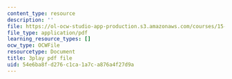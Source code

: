 ```yaml
---
content_type: resource
description: ''
file: https://ol-ocw-studio-app-production.s3.amazonaws.com/courses/15-s21-nuts-and-bolts-of-business-plans-january-iap-2014/54e6ba8fd276c1ca1a7ca876a4f27d9a_b9Yyj3htBLE.pdf
file_type: application/pdf
learning_resource_types: []
ocw_type: OCWFile
resourcetype: Document
title: 3play pdf file
uid: 54e6ba8f-d276-c1ca-1a7c-a876a4f27d9a
---
```

